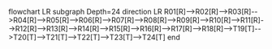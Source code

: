flowchart LR
  subgraph Depth=24
  direction LR
  R01[R]-->R02[R]-->R03[R]-->R04[R]-->R05[R]-->R06[R]-->R07[R]-->R08[R]-->R09[R]-->R10[R]-->R11[R]-->R12[R]-->R13[R]-->R14[R]-->R15[R]-->R16[R]-->R17[R]-->R18[R]-->T19[T]-->T20[T]-->T21[T]-->T22[T]-->T23[T]-->T24[T]
  end
